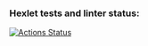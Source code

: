 ### Hexlet tests and linter status:
[![Actions Status](https://github.com/mvaload/devops-for-programmers-project-74/workflows/hexlet-check/badge.svg)](https://github.com/mvaload/devops-for-programmers-project-74/actions)